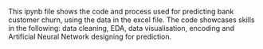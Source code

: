 This ipynb file shows the code and process used for predicting bank customer churn, using the data in the excel file.
The code showcases skills in the following: data cleaning, EDA, data visualisation, encoding and Artificial Neural Network designing for prediction.
